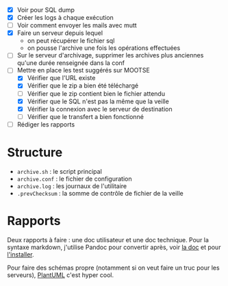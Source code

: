 - [x] Voir pour SQL dump
- [x] Créer les logs à chaque exécution
- [ ] Voir comment envoyer les mails avec mutt
- [x] Faire un serveur depuis lequel
  - on peut récupérer le fichier sql
  - on pousse l'archive une fois les opérations effectuées
- [ ] Sur le serveur d'archivage, supprimer les archives plus anciennes qu'une durée renseignée dans la conf
- [ ] Mettre en place les test suggérés sur MOOTSE
    - [x] Vérifier que l'URL existe
    - [x] Vérifier que le zip a bien été téléchargé
    - [ ] Vérifier que le zip contient bien le fichier attendu
    - [x] Vérifier que le SQL n'est pas la même que la veille
    - [x] Vérifier la connexion avec le serveur de destination
    - [ ] Vérifier que le transfert a bien fonctionné
- [ ] Rédiger les rapports

# Structure

- `archive.sh` : le script principal
- `archive.conf` : le fichier de configuration
- `archive.log` : les journaux de l'utilitaire
- `.prevChecksum` : la somme de contrôle de fichier de la veille

# Rapports

Deux rapports à faire : une doc utilisateur et une doc technique. Pour la syntaxe markdown, j'utilise Pandoc pour convertir après, voir [la doc](https://pandoc.org/MANUAL.html) et pour [l'installer](https://pandoc.org/installing.html).

Pour faire des schémas propre (notamment si on veut faire un truc pour les serveurs), [PlantUML](https://plantuml.com/fr/) c'est hyper cool.
